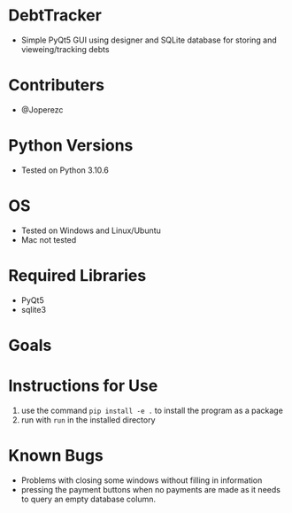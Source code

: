# DebtTracker
* Simple PyQt5 GUI using designer and SQLite database for storing and vieweing/tracking
  debts

# Contributers
* @Joperezc

# Python Versions
* Tested on Python 3.10.6

# OS
* Tested on Windows and Linux/Ubuntu
* Mac not tested

# Required Libraries
* PyQt5
* sqlite3

# Goals



# Instructions for Use
1. use the command ```pip install -e .``` to install
   the program as a package
2. run with ```run``` in the installed directory
    
# Known Bugs
* Problems with closing some windows without filling in information
* pressing the payment buttons when no payments are made as it needs to
  query an empty database column.
